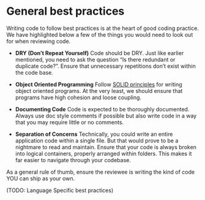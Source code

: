 # General best practices
Writing code to follow best practices is at the heart of good coding practice. We have highlighted below a few of the things you would need to look out for when reviewing code.

- **DRY (Don’t Repeat Yourself)**
Code should be DRY. Just like earlier mentioned, you need to ask the question “Is there redundant or duplicate code?”. Ensure that unnecessary repetitions don’t exist within the code base.

- **Object Oriented Programming**
Follow [SOLID principles](http://code.tutsplus.com/series/the-solid-principles--cms-634) for writing object oriented programs. At the very least, we should ensure that programs have high cohesion and loose coupling.

- **Documenting Code**
Code is expected to be thoroughly documented. Always use doc style comments if possible but also write code in a way that you may require little or no comments.

- **Separation of Concerns**
Technically, you could write an entire application code within a single file. But that would prove to be a nightmare to read and maintain. Ensure that your code is always broken into logical containers, properly arranged within folders. This makes it far easier to navigate through your codebase.

As a general rule of thumb, ensure the reviewee is writing the kind of code YOU can ship as your own.

(TODO: Language Specific best practices)
